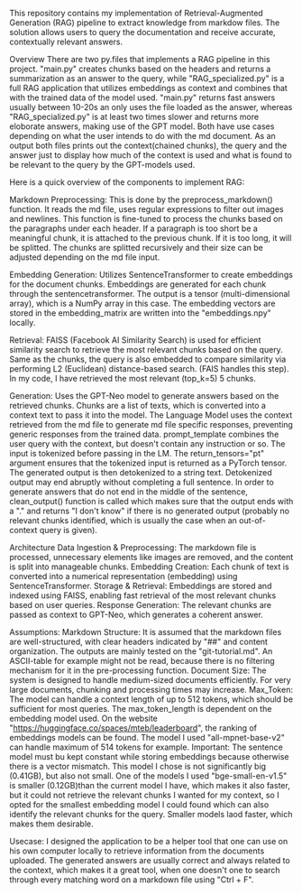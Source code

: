 This repository contains my implementation of Retrieval-Augmented Generation (RAG) pipeline to extract knowledge from markdow files. 
The solution allows users to query the documentation and receive accurate, contextually relevant answers.

Overview
There are two py.files that implements a RAG pipeline in this project. "main.py" creates chunks based on the headers and returns a summarization as an answer to the query, while "RAG_specialized.py" is a full RAG 
application that utilizes embeddings as context and combines that with the trained data of the model used. "main.py" returns fast answers usually between 10-20s an only uses the file loaded as the answer, whereas "RAG_specialized.py" is at least two times slower and 
returns more eloborate answers, making use of the GPT model. Both have use cases depending on what the user intends to do with the md document. As an output both files prints out the context(chained chunks), the 
query and the answer just to display how much of the context is used and what is found to be relevant to the query by the GPT-models used.

Here is a quick overview of the components to implement RAG:

Markdown Preprocessing: This is done by the preprocess_markdown() function. It reads the md file, uses regular expressions to filter out images and newlines. This function is fine-tuned to process the chunks based 
on the paragraphs under each header. If a paragraph is too short be a meaningful chunk, it is attached to the previous chunk. If it is too long, it will be splitted. The chunks are splitted recursively and their 
size can be adjusted depending on the md file input.

Embedding Generation: Utilizes SentenceTransformer to create embeddings for the document chunks. Embeddings are generated for each chunk through the sentencetransformer. The output is a tensor (multi-dimensional 
array), which is a NumPy array in this case. The embedding vectors are stored in the embedding_matrix are written into the "embeddings.npy" locally.

Retrieval: FAISS (Facebook AI Similarity Search) is used for efficient similarity search to retrieve the most relevant chunks based on the query. Same as the chunks, the query is also embedded to compare similarity
via performing L2 (Euclidean) distance-based search. (FAIS handles this step). In my code, I have retrieved the most relevant (top_k=5) 5 chunks.

Generation: Uses the GPT-Neo model to generate answers based on the retrieved chunks. Chunks are a list of texts, which is converted into a context text to pass it into the model. The Language Model uses the context
retrieved from the md file to generate md file specific responses, preventing generic responses from the trained data. prompt_template combines the user query with the context, but doesn't contain any instruction or 
so. The input is tokenized before passing in the LM. The return_tensors="pt" argument ensures that the tokenized input is returned as a PyTorch tensor. The generated output is then detokenized to a string text. 
Detokenized output may end abruptly without completing a full sentence. In order to generate answers that do not end in the middle of the sentence, clean_output() function is called which makes sure that the output 
ends with a "." and returns "I don't know" if there is no generated output (probably no relevant chunks identified, which is usually the case when an out-of-context query is given).

Architecture
Data Ingestion & Preprocessing: The markdown file is processed, unnecessary elements like images are removed, and the content is split into manageable chunks.
Embedding Creation: Each chunk of text is converted into a numerical representation (embedding) using SentenceTransformer.
Storage & Retrieval: Embeddings are stored and indexed using FAISS, enabling fast retrieval of the most relevant chunks based on user queries.
Response Generation: The relevant chunks are passed as context to GPT-Neo, which generates a coherent answer.

Assumptions:
Markdown Structure: It is assumed that the markdown files are well-structured, with clear headers indicated by "##" and content organization. The outputs are mainly tested on the "git-tutorial.md". An ASCII-table 
for example might not be read, because there is no filtering mechanism for it in the pre-processing function.
Document Size: The system is designed to handle medium-sized documents efficiently. For very large documents, chunking and processing times may increase. 
Max_Token: The model can handle a context length of up to 512 tokens, which should be sufficient for most queries. The max_token_length is dependent on the embedding model used. On the website "https://huggingface.co/spaces/mteb/leaderboard", the ranking of embeddings models can be found. The model I used "all-mpnet-base-v2" can handle maximum of 514 tokens for example. Important: The sentence model must bu kept constant while storing embeddings because otherwise there is a vector mismatch. This model I chose is not significantly big (0.41GB), but also not small. One of the models I used "bge-small-en-v1.5" is smaller (0.12GB)than the current model I have, which makes it also faster, but it could not retrieve the relevant chunks I wanted for my context, so I opted for the smallest embedding model I could found which 
can also identify the relevant chunks for the query. Smaller models laod faster, which makes them desirable.

Usecase: I designed the application to be a helper tool that one can use on his own computer locally to retrieve information from the documents uploaded. The generated answers are usually correct and always 
related to the context, which makes it a great tool, when one doesn't one to search through every matching word on a markdown file using "Ctrl + F". 


